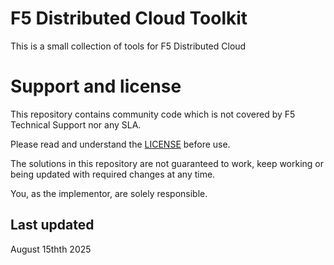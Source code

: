 # F5 Distributed Cloud Toolkit

This is a small collection of tools for F5 Distributed Cloud

# Support and license

This repository contains community code which is not covered by F5 Technical Support nor any SLA.

Please read and understand the [LICENSE](COPYING.txt) before use. 

The solutions in this repository are not guaranteed to work, keep working or being updated with required changes at any time.

You, as the implementor, are solely responsible.


## Last updated
August 15thth 2025